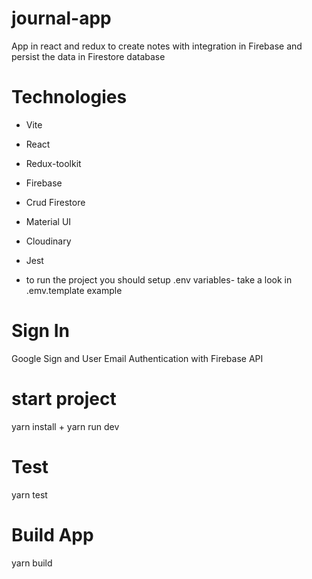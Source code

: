 # journal-app

App in react and redux to create notes with integration in Firebase and persist the data in Firestore database 

# Technologies #

- Vite
- React
- Redux-toolkit
- Firebase
- Crud Firestore
- Material UI 
- Cloudinary
- Jest


- to run the project you should setup .env variables- take a look in .emv.template example
# Sign In
Google Sign and User Email Authentication with Firebase API

# start project 

yarn install + yarn run dev

# Test

yarn test

# Build App

yarn build


